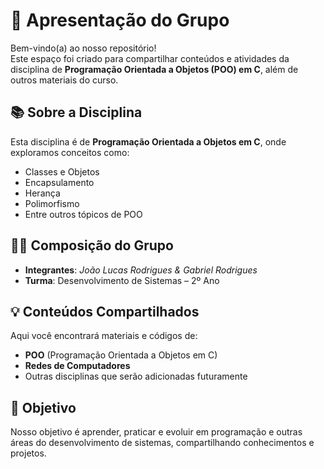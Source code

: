 ﻿# 👥 Apresentação do Grupo

Bem-vindo(a) ao nosso repositório!  
Este espaço foi criado para compartilhar conteúdos e atividades da disciplina de **Programação Orientada a Objetos (POO) em C**, além de outros materiais do curso.

## 📚 Sobre a Disciplina
Esta disciplina é de **Programação Orientada a Objetos em C**, onde exploramos conceitos como:
- Classes e Objetos  
- Encapsulamento  
- Herança  
- Polimorfismo  
- Entre outros tópicos de POO

## 👨‍💻 Composição do Grupo
- **Integrantes**: *João Lucas Rodrigues & Gabriel Rodrigues*  
- **Turma**: Desenvolvimento de Sistemas – 2º Ano

## 💡 Conteúdos Compartilhados
Aqui você encontrará materiais e códigos de:
- **POO** (Programação Orientada a Objetos em C)  
- **Redes de Computadores**  
- Outras disciplinas que serão adicionadas futuramente

## 🚀 Objetivo
Nosso objetivo é aprender, praticar e evoluir em programação e outras áreas do desenvolvimento de sistemas, compartilhando conhecimentos e projetos.



